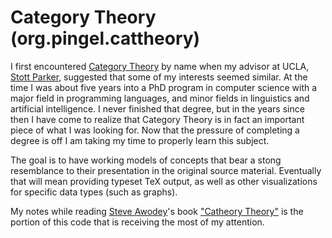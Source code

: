 
Category Theory (org.pingel.cattheory)
======================================

I first encountered [Category Theory](http://en.wikipedia.org/wiki/Category_theory)
by name when my advisor at UCLA,
[Stott Parker](http://www.cs.ucla.edu/~stott/), suggested that some of my interests seemed similar.
At the time I was about five years into a PhD program in computer science with
a major field in programming languages, and minor fields in linguistics and
artificial intelligence.
I never finished that degree, but in the years since then I have come to
realize that Category Theory is in fact an important piece of what I was
looking for.
Now that the pressure of completing a degree is off I am taking my time to
properly learn this subject.

The goal is to have working models of concepts that bear a stong resemblance to
their presentation in the original source material.
Eventually that will mean providing typeset TeX output, as well as other
visualizations for specific data types (such as graphs).

My notes while reading [Steve Awodey](http://www.andrew.cmu.edu/user/awodey/)'s book
["Catheory Theory"](http://www.amazon.com/Category-Theory-Oxford-Logic-Guides/dp/0199237182/ref=sr_1_1?ie=UTF8)
is the portion of this code that is receiving the most of my attention.
